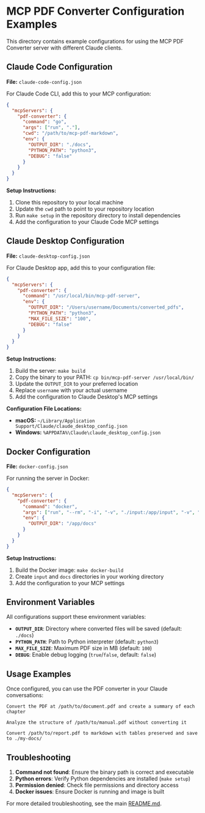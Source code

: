 # MCP PDF Converter Configuration Examples

This directory contains example configurations for using the MCP PDF Converter server with different Claude clients.

## Claude Code Configuration

**File:** `claude-code-config.json`

For Claude Code CLI, add this to your MCP configuration:

```json
{
  "mcpServers": {
    "pdf-converter": {
      "command": "go",
      "args": ["run", "."],
      "cwd": "/path/to/mcp-pdf-markdown",
      "env": {
        "OUTPUT_DIR": "./docs",
        "PYTHON_PATH": "python3",
        "DEBUG": "false"
      }
    }
  }
}
```

**Setup Instructions:**
1. Clone this repository to your local machine
2. Update the `cwd` path to point to your repository location
3. Run `make setup` in the repository directory to install dependencies
4. Add the configuration to your Claude Code MCP settings

## Claude Desktop Configuration

**File:** `claude-desktop-config.json`

For Claude Desktop app, add this to your configuration file:

```json
{
  "mcpServers": {
    "pdf-converter": {
      "command": "/usr/local/bin/mcp-pdf-server",
      "env": {
        "OUTPUT_DIR": "/Users/username/Documents/converted_pdfs",
        "PYTHON_PATH": "python3",
        "MAX_FILE_SIZE": "100",
        "DEBUG": "false"
      }
    }
  }
}
```

**Setup Instructions:**
1. Build the server: `make build`
2. Copy the binary to your PATH: `cp bin/mcp-pdf-server /usr/local/bin/`
3. Update the `OUTPUT_DIR` to your preferred location
4. Replace `username` with your actual username
5. Add the configuration to Claude Desktop's MCP settings

**Configuration File Locations:**
- **macOS:** `~/Library/Application Support/Claude/claude_desktop_config.json`
- **Windows:** `%APPDATA%\Claude\claude_desktop_config.json`

## Docker Configuration

**File:** `docker-config.json`

For running the server in Docker:

```json
{
  "mcpServers": {
    "pdf-converter": {
      "command": "docker",
      "args": ["run", "--rm", "-i", "-v", "./input:/app/input", "-v", "./docs:/app/docs", "mcp-pdf-server"],
      "env": {
        "OUTPUT_DIR": "/app/docs"
      }
    }
  }
}
```

**Setup Instructions:**
1. Build the Docker image: `make docker-build`
2. Create `input` and `docs` directories in your working directory
3. Add the configuration to your MCP settings

## Environment Variables

All configurations support these environment variables:

- **`OUTPUT_DIR`**: Directory where converted files will be saved (default: `./docs`)
- **`PYTHON_PATH`**: Path to Python interpreter (default: `python3`)
- **`MAX_FILE_SIZE`**: Maximum PDF size in MB (default: `100`)
- **`DEBUG`**: Enable debug logging (`true`/`false`, default: `false`)

## Usage Examples

Once configured, you can use the PDF converter in your Claude conversations:

```
Convert the PDF at /path/to/document.pdf and create a summary of each chapter
```

```
Analyze the structure of /path/to/manual.pdf without converting it
```

```
Convert /path/to/report.pdf to markdown with tables preserved and save to ./my-docs/
```

## Troubleshooting

1. **Command not found**: Ensure the binary path is correct and executable
2. **Python errors**: Verify Python dependencies are installed (`make setup`)
3. **Permission denied**: Check file permissions and directory access
4. **Docker issues**: Ensure Docker is running and image is built

For more detailed troubleshooting, see the main [README.md](../README.md#troubleshooting).